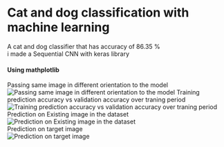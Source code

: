 # Cat and dog classification with machine learning
A cat and dog classifier that has accuracy of 86.35 %  
i made a Sequential CNN with keras library   

#### Using mathplotlib
Passing same image in different orientation to the model
![Passing same image in different orientation to the model](https://github.com/shantanuojha/cat-And-Dog-Classification-with-machine-learning/blob/master/Image/image1.png) 
Training prediction accuracy vs validation accuracy over traning period   
![Training prediction accuracy vs validation accuracy over traning period](https://github.com/shantanuojha/cat-And-Dog-Classification-with-machine-learning/blob/master/Image/image2.png)  
Prediction on Existing image in the dataset 
![Prediction on Existing image in the dataset](https://github.com/shantanuojha/cat-And-Dog-Classification-with-machine-learning/blob/master/Image/image4.png)  
Prediction on target image  
![Prediction on target image](https://github.com/shantanuojha/cat-And-Dog-Classification-with-machine-learning/blob/master/Image/image3.png) 
  
